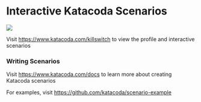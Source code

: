 # Interactive Katacoda Scenarios

[![](http://shields.katacoda.com/katacoda/killswitch/count.svg)](https://www.katacoda.com/killswitch "Get your profile on Katacoda.com")

Visit https://www.katacoda.com/killswitch to view the profile and interactive scenarios

### Writing Scenarios
Visit https://www.katacoda.com/docs to learn more about creating Katacoda scenarios

For examples, visit https://github.com/katacoda/scenario-example
